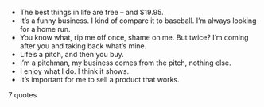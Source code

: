  - The best things in life are free – and $19.95.
 - It’s a funny business. I kind of compare it to baseball. I’m always looking for a home run.
 - You know what, rip me off once, shame on me. But twice? I’m coming after you and taking back what’s mine.
 - Life’s a pitch, and then you buy.
 - I’m a pitchman, my business comes from the pitch, nothing else.
 - I enjoy what I do. I think it shows.
 - It’s important for me to sell a product that works.

7 quotes